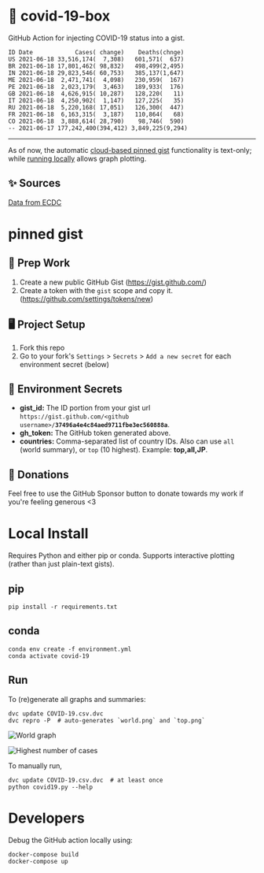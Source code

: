 # 🏥 covid-19-box

GitHub Action for injecting COVID-19 status into a gist.

```
ID Date            Cases( change)    Deaths(chnge)
US 2021-06-18 33,516,174(  7,308)   601,571(  637)
BR 2021-06-18 17,801,462( 98,832)   498,499(2,495)
IN 2021-06-18 29,823,546( 60,753)   385,137(1,647)
ME 2021-06-18  2,471,741(  4,098)   230,959(  167)
PE 2021-06-18  2,023,179(  3,463)   189,933(  176)
GB 2021-06-18  4,626,915( 10,287)   128,220(   11)
IT 2021-06-18  4,250,902(  1,147)   127,225(   35)
RU 2021-06-18  5,220,168( 17,051)   126,300(  447)
FR 2021-06-18  6,163,315(  3,187)   110,864(   68)
CO 2021-06-18  3,888,614( 28,790)    98,746(  590)
-- 2021-06-17 177,242,400(394,412) 3,849,225(9,294)
```

---

As of now, the automatic [cloud-based pinned gist](#pinned-gist) functionality is text-only;
while [running locally](#local-install) allows graph plotting.

## ✨ Sources

[Data from ECDC](https://www.ecdc.europa.eu/en/publications-data/download-todays-data-geographic-distribution-covid-19-cases-worldwide)

# pinned gist

## 🎒 Prep Work
1. Create a new public GitHub Gist (https://gist.github.com/)
1. Create a token with the `gist` scope and copy it. (https://github.com/settings/tokens/new)

## 🖥 Project Setup
1. Fork this repo
1. Go to your fork's `Settings` > `Secrets` > `Add a new secret` for each environment secret (below)

## 🤫 Environment Secrets
- **gist_id:** The ID portion from your gist url `https://gist.github.com/<github username>/`**`37496a4e4c84aed9711fbe3ec560888a`**.
- **gh_token:** The GitHub token generated above.
- **countries:** Comma-separated list of country IDs. Also can use `all` (world summary), or `top` (10 highest). Example: **top,all,JP**.

## 💸 Donations

Feel free to use the GitHub Sponsor button to donate towards my work if you're feeling generous <3

# Local Install

Requires Python and either pip or conda. Supports interactive plotting (rather than just plain-text gists).

## pip

```
pip install -r requirements.txt
```

## conda

```
conda env create -f environment.yml
conda activate covid-19
```

## Run

To (re)generate all graphs and summaries:

```
dvc update COVID-19.csv.dvc
dvc repro -P  # auto-generates `world.png` and `top.png`
```

![World graph](world.png)

![Highest number of cases](top.png)

To manually run,

```
dvc update COVID-19.csv.dvc  # at least once
python covid19.py --help
```

# Developers

Debug the GitHub action locally using:

```
docker-compose build
docker-compose up
```

